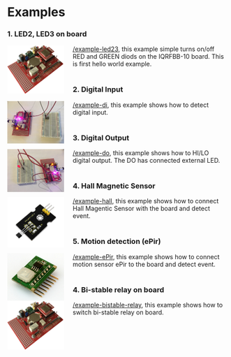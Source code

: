 # Examples

### 1. LED2, LED3 on board

<img src="../files/images/iqrfboard.png" width="130" align="left" style="margin-right: 20px;">

 [/example-led23](example-led23), this example simple turns on/off RED and GREEN diods on the IQRFBB-10 board. This is first hello world example.
 <br><br>

### 2. Digital Input

<img src="./example-di/example-di.jpg" width="130" align = "left" style="margin-right: 20px;">

 [/example-di](example-di), this example shows how to detect digital input.
<br><br>

### 3. Digital Output

<img src="./example-do/example-do.jpg" width="130" align = "left" style="margin-right: 20px;">

[/example-do](example-do), this example shows how to HI/LO digital output. The DO has connected external LED.
<br><br>

### 4. Hall Magnetic Sensor

<img src="./example-hall/hall.png" width="130" align = "left" style="margin-right: 20px;">

[/example-hall](example-hall), this example shows how to connect Hall Magentic Sensor with the board and detect event.
<br><br>

### 5. Motion detection (ePir)

<img src="./example-ePir/epir.png" width="130" align = "left" style="margin-right: 20px;">

[/example-ePir](example-ePir), this example shows how to connect motion sensor ePir to the board and detect event.
 <br><br>

### 4. Bi-stable relay on board

<img src="../files/images/iqrfboard.png" width="130" align="left" style="margin-right: 20px;">

[/example-bistable-relay](example-bistable-relay), this example shows how to switch bi-stable relay on board.
